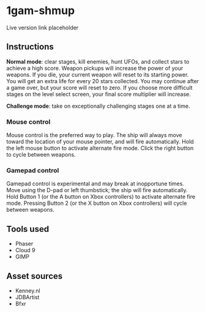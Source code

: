 # 1gam-shmup

Live version link placeholder

## Instructions

**Normal mode**: clear stages, kill enemies, hunt UFOs, and collect stars to
achieve a high score. Weapon pickups will increase the power of your weapons.
If you die, your current weapon will reset to its starting power. You will get
an extra life for every 20 stars collected. You may continue after a game over,
but your score will reset to zero. If you choose more difficult stages on the
level select screen, your final score multiplier will increase.

**Challenge mode**: take on exceptionally challenging stages one at a time.

### Mouse control

Mouse control is the preferred way to play. The ship will always move toward the
location of your mouse pointer, and will fire automatically. Hold the left mouse
button to activate alternate fire mode. Click the right button to cycle between
weapons.

### Gamepad control

Gamepad control is experimental and may break at inopportune times.
Move using the D-pad or left thumbstick; the ship will fire automatically.
Hold Button 1 (or the A button on Xbox controllers) to activate alternate fire
mode. Pressing Button 2 (or the X button on Xbox controllers) will cycle between
weapons.

## Tools used

- Phaser
- Cloud 9
- GIMP

## Asset sources

- Kenney.nl
- JDBArtist
- Bfxr